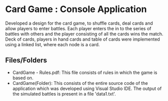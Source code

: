 # Card Game : Console Application

Developed a design for the card game, to shuffle cards, deal cards and allow players to enter battles. Each player enters the in to the series of battles with others and the player consisting of all the cards wins the match. Deck of cards, players in hand cards and table of cards were implemented using a linked list, where each node is a card.

## Files/Folders
* CardGame - Rules.pdf: This file consists of rules in which the game is based on.
* CardGame(Folder): This consists of the entire source code of the application which was developed using Visual Studio IDE. The output of the simulated battles is present in a file 'data1.txt'.
